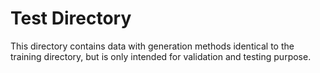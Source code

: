 # Test Directory

This directory contains data with generation methods identical to the training directory, but is only intended for
validation and testing purpose.
